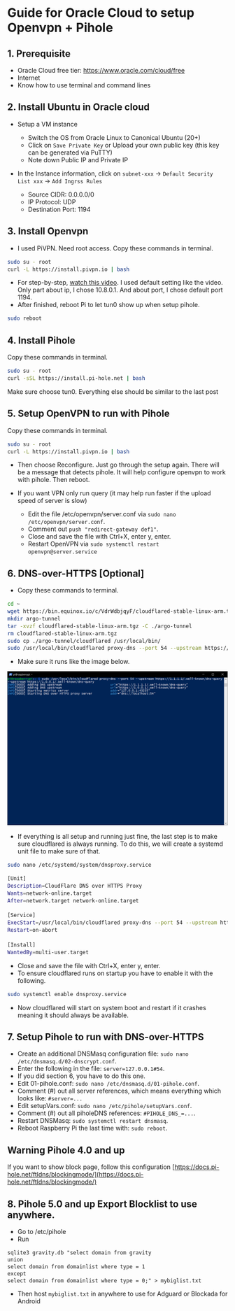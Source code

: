 # Guide for Oracle Cloud to setup Openvpn + Pihole

## 1. Prerequisite
* Oracle Cloud free tier: https://www.oracle.com/cloud/free
* Internet
* Know how to use terminal and command lines

## 2. Install Ubuntu in Oracle cloud
* Setup a VM instance
  * Switch the OS from Oracle Linux to Canonical Ubuntu (20+)
  * Click on `Save Private Key` or Upload your own public key (this key can be generated via PuTTY)
  * Note down Public IP and Private IP

* In the Instance information, click on `subnet-xxx` -> `Default Security List xxx` -> `Add Ingrss Rules`
  * Source CIDR: 0.0.0.0/0
  * IP Protocol: UDP
  * Destination Port: 1194  

## 3. Install Openvpn
* I used PiVPN. Need root access. Copy these commands in terminal.

```bash
sudo su - root
curl -L https://install.pivpn.io | bash
```

* For step-by-step, [watch this video](https://www.youtube.com/watch?v=9RSHSt4RuLk). I used default setting like the video. Only part about ip, I chose 10.8.0.1. And about port, I chose default port 1194.
* After finished, reboot Pi to let tun0 show up when setup pihole.

```bash
sudo reboot
```

## 4. Install Pihole

Copy these commands in terminal.

```bash
sudo su - root
curl -sSL https://install.pi-hole.net | bash
```
Make sure choose tun0. Everything else should be similar to the last post

## 5. Setup OpenVPN to run with Pihole

Copy these commands in terminal.

```bash
sudo su - root
curl -L https://install.pivpn.io | bash
```
* Then choose Reconfigure. Just go through the setup again. There will be a message that detects pihole. It will help configure openvpn to work with pihole. Then reboot.

* If you want VPN only run query (it may help run faster if the upload speed of server is slow)
  * Edit the file /etc/openvpn/server.conf via `sudo nano /etc/openvpn/server.conf`.  
  * Comment out `push "redirect-gateway def1"`.
  * Close and save the file with Ctrl+X, enter y, enter.
  * Restart OpenVPN via `sudo systemctl restart openvpn@server.service`

## 6. DNS-over-HTTPS [Optional]

* Copy these commands to terminal.

```bash
cd ~
wget https://bin.equinox.io/c/VdrWdbjqyF/cloudflared-stable-linux-arm.tgz
mkdir argo-tunnel
tar -xvzf cloudflared-stable-linux-arm.tgz -C ./argo-tunnel
rm cloudflared-stable-linux-arm.tgz
sudo cp ./argo-tunnel/cloudflared /usr/local/bin/
sudo /usr/local/bin/cloudflared proxy-dns --port 54 --upstream https://1.1.1.1/.well-known/dns-query --upstream https://1.0.0.1/.well-known/dns-query
```

* Make sure it runs like the image below.

![cloudflare](https://github.com/quyentruong/Raspberrypi-3-Openvpn-Pihole-DNS-over-HTTPS/blob/master/docs/assets/image/cloudflare.PNG?raw=true "cloudflare")
* If everything is all setup and running just fine, the last step is to make sure cloudflared is always running. To do this, we will create a systemd unit file to make sure of that.

```bash
sudo nano /etc/systemd/system/dnsproxy.service
```

```bash
[Unit]
Description=CloudFlare DNS over HTTPS Proxy
Wants=network-online.target
After=network.target network-online.target
 
[Service]
ExecStart=/usr/local/bin/cloudflared proxy-dns --port 54 --upstream https://1.1.1.1/.well-known/dns-query --upstream https://1.0.0.1/.well-known/dns-query
Restart=on-abort
 
[Install]
WantedBy=multi-user.target
```

* Close and save the file with Ctrl+X, enter y, enter.
* To ensure cloudflared runs on startup you have to enable it with the following.

```bash
sudo systemctl enable dnsproxy.service
```

* Now cloudflared will start on system boot and restart if it crashes meaning it should always be available.

## 7. Setup Pihole to run with DNS-over-HTTPS

* Create an additional DNSMasq configuration file: `sudo nano /etc/dnsmasq.d/02-dnscrypt.conf`.
* Enter the following in the file: `server=127.0.0.1#54`.
* If you did section 6, you have to do this one.
* Edit 01-pihole.conf: `sudo nano /etc/dnsmasq.d/01-pihole.conf`.
* Comment (#) out all server references, which means everything which looks like: `#server=...`
* Edit setupVars.conf: `sudo nano /etc/pihole/setupVars.conf`.
* Comment (#) out all piholeDNS references: `#PIHOLE_DNS_=...`.
* Restart DNSMasq: `sudo systemctl restart dnsmasq`.
* Reboot Raspberry Pi the last time with: `sudo reboot`.

## Warning Pihole 4.0 and up

If you want to show block page, follow this configuration [https://docs.pi-hole.net/ftldns/blockingmode/](https://docs.pi-hole.net/ftldns/blockingmode/)

## 8. Pihole 5.0 and up Export Blocklist to use anywhere.

* Go to /etc/pihole
* Run 
```
sqlite3 gravity.db "select domain from gravity
union
select domain from domainlist where type = 1
except
select domain from domainlist where type = 0;" > mybiglist.txt
```
* Then host `mybiglist.txt` in anywhere to use for Adguard or Blockada for Android
